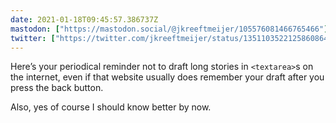 ```yaml
---
date: 2021-01-18T09:45:57.386737Z
mastodon: ["https://mastodon.social/@jkreeftmeijer/105576081466765466"]
twitter: ["https://twitter.com/jkreeftmeijer/status/1351103522125860864"]
---
```

Here’s your periodical reminder not to draft long stories in `<textarea>`s on the internet, even if that website usually does remember your draft after you press the back button.

Also, yes of course I should know better by now.
